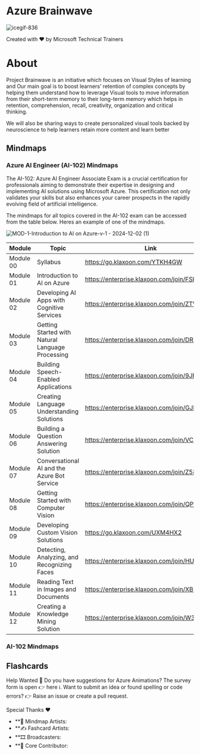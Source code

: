 # Azure Brainwave

![icegif-836](https://github.com/user-attachments/assets/0c1aff8c-d0b5-4755-b9b0-700ae64a59ee)



Created with ❤️ by Microsoft Technical Trainers

# About
Project Brainwave is an initiative which focuses on Visual Styles of learning and Our main goal is to boost learners’ retention of complex concepts by helping them understand how to leverage Visual tools to move information from their short-term memory to their long-term memory which helps in retention, comprehension, recall, creativity, organization and critical thinking.

We will also be sharing ways to create personalized visual tools backed by neuroscience to help learners retain more content and learn better


## Mindmaps

### Azure AI Engineer (AI-102) Mindmaps

The AI-102: Azure AI Engineer Associate Exam is a crucial certification for professionals aiming to demonstrate their expertise in designing and implementing AI solutions using Microsoft Azure. This certification not only validates your skills but also enhances your career prospects in the rapidly evolving field of artificial intelligence.

The mindmaps for all topics covered in the AI-102 exam can be accessed from the table below. Heres an example of one of the mindmaps.

![MOD-1-Introduction to AI on Azure-v-1 - 2024-12-02 (1)](https://github.com/user-attachments/assets/2543bb37-02f9-4925-95fe-cf744ec65b77)

| Module    | Topic                                      | Link                                              |
|-----------|--------------------------------------------|---------------------------------------------------|
| Module 00 | Syllabus                                   | https://go.klaxoon.com/YTKH4GW |
| Module 01 | Introduction to AI on Azure                | https://enterprise.klaxoon.com/join/FSKYJDU |
| Module 02 | Developing AI Apps with Cognitive Services | https://enterprise.klaxoon.com/join/ZTWZMDD |
| Module 03 | Getting Started with Natural Language Processing | https://enterprise.klaxoon.com/join/DRRYNRG |
| Module 04 | Building Speech-Enabled Applications       | https://enterprise.klaxoon.com/join/9JFAHRX |
| Module 05 | Creating Language Understanding Solutions  | https://enterprise.klaxoon.com/join/GJEWN9R |
| Module 06 | Building a Question Answering Solution     | https://enterprise.klaxoon.com/join/VCYPB6A |
| Module 07 | Conversational AI and the Azure Bot Service | https://enterprise.klaxoon.com/join/Z58AXRJ |
| Module 08 | Getting Started with Computer Vision       | https://enterprise.klaxoon.com/join/QPV59HC |
| Module 09 | Developing Custom Vision Solutions         | https://go.klaxoon.com/UXM4HX2 |
| Module 10 | Detecting, Analyzing, and Recognizing Faces | https://enterprise.klaxoon.com/join/HUEUST6 |
| Module 11 | Reading Text in Images and Documents       | https://enterprise.klaxoon.com/join/XBUHSJR |
| Module 12 | Creating a Knowledge Mining Solution       | https://enterprise.klaxoon.com/join/W3G97AU |

### AI-102 Mindmaps


## Flashcards


Help Wanted 📒
Do you have suggestions for Azure Animations? The survey form is open 👉 here ℹ️.
Want to submit an idea or found spelling or code errors? 👉 Raise an issue or create a pull request.

Special Thanks ❤️
* **🎨 Mindmap Artists:
* **✍️ Fashcard Artists:
* **🎞️ Broadcasters:
* **🙏 Core Contributor:
